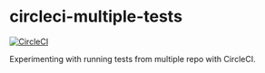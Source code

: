 circleci-multiple-tests
===

[![CircleCI](https://img.shields.io/circleci/project/github/bdelacretaz/circleci-multiple-tests.svg)](https://circleci.com/gh/bdelacretaz/circleci-multiple-tests)

Experimenting with running tests from multiple repo with CircleCI.
